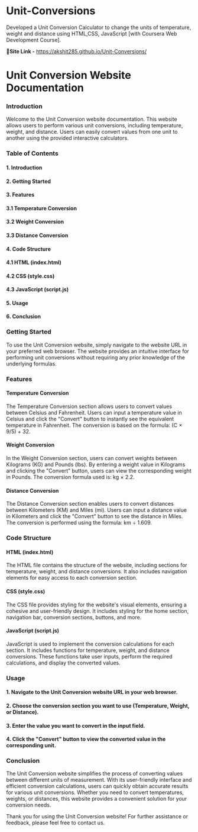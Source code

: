 # Unit-Conversions
Developed a Unit Conversion Calculator to change the units of temperature, weight and distance using HTML,CSS, JavaScript [with Coursera Web Development Course].

🔑**Site Link -** https://akshit285.github.io/Unit-Conversions/

# Unit Conversion Website Documentation
### Introduction
Welcome to the Unit Conversion website documentation. This website allows users to perform various unit conversions, including temperature, weight, and distance. Users can easily convert values from one unit to another using the provided interactive calculators.

### Table of Contents
#### 1. Introduction
#### 2. Getting Started
#### 3. Features
####   3.1 Temperature Conversion
####   3.2 Weight Conversion
####   3.3 Distance Conversion
#### 4. Code Structure
####   4.1 HTML (index.html)
####   4.2 CSS (style.css)
####   4.3 JavaScript (script.js)
#### 5. Usage
#### 6. Conclusion

### Getting Started
To use the Unit Conversion website, simply navigate to the website URL in your preferred web browser. The website provides an intuitive interface for performing unit conversions without requiring any prior knowledge of the underlying formulas.

### Features
#### Temperature Conversion
The Temperature Conversion section allows users to convert values between Celsius and Fahrenheit. Users can input a temperature value in Celsius and click the "Convert" button to instantly see the equivalent temperature in Fahrenheit. The conversion is based on the formula: (C × 9/5) + 32.

#### Weight Conversion
In the Weight Conversion section, users can convert weights between Kilograms (KG) and Pounds (lbs). By entering a weight value in Kilograms and clicking the "Convert" button, users can view the corresponding weight in Pounds. The conversion formula used is: kg × 2.2.

#### Distance Conversion
The Distance Conversion section enables users to convert distances between Kilometers (KM) and Miles (mi). Users can input a distance value in Kilometers and click the "Convert" button to see the distance in Miles. The conversion is performed using the formula: km ÷ 1.609.

### Code Structure
#### HTML (index.html)
The HTML file contains the structure of the website, including sections for temperature, weight, and distance conversions. It also includes navigation elements for easy access to each conversion section.

#### CSS (style.css)
The CSS file provides styling for the website's visual elements, ensuring a cohesive and user-friendly design. It includes styling for the home section, navigation bar, conversion sections, buttons, and more.

#### JavaScript (script.js)
JavaScript is used to implement the conversion calculations for each section. It includes functions for temperature, weight, and distance conversions. These functions take user inputs, perform the required calculations, and display the converted values.

### Usage
#### 1. Navigate to the Unit Conversion website URL in your web browser.
#### 2. Choose the conversion section you want to use (Temperature, Weight, or Distance).
#### 3. Enter the value you want to convert in the input field.
#### 4. Click the "Convert" button to view the converted value in the corresponding unit.

### Conclusion
The Unit Conversion website simplifies the process of converting values between different units of measurement. With its user-friendly interface and efficient conversion calculations, users can quickly obtain accurate results for various unit conversions. Whether you need to convert temperatures, weights, or distances, this website provides a convenient solution for your conversion needs.

Thank you for using the Unit Conversion website! For further assistance or feedback, please feel free to contact us.

